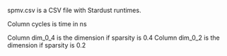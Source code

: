 spmv.csv is a CSV file with Stardust runtimes. 

Column cycles is time in ns

Column dim\_0\_4 is the dimension if sparsity is 0.4
Column dim\_0\_2 is the dimension if sparsity is 0.2
